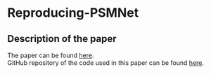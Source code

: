 # Reproducing-PSMNet
## Description of the paper
The paper can be found [here](https://arxiv.org/abs/1803.08669).  
GitHub repository of the code used in this paper can be found [here](https://github.com/JiaRenChang/PSMNet).



